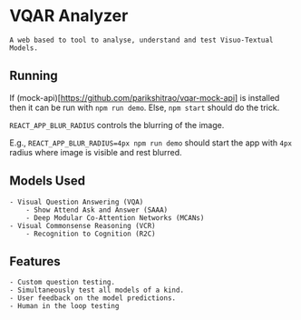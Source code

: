 # VQAR Analyzer

`A web based to tool to analyse, understand and test Visuo-Textual Models.`

## Running

If (mock-api)[https://github.com/parikshitrao/vqar-mock-api] is installed then
it can be run with `npm run demo`. Else, `npm start` should do the trick.

`REACT_APP_BLUR_RADIUS` controls the blurring of the image.

E.g., `REACT_APP_BLUR_RADIUS=4px npm run demo` should start the app with `4px` radius
where image is visible and rest blurred.

## Models Used

    - Visual Question Answering (VQA)
        - Show Attend Ask and Answer (SAAA)
        - Deep Modular Co-Attention Networks (MCANs)
    - Visual Commonsense Reasoning (VCR)
        - Recognition to Cognition (R2C)

## Features

    - Custom question testing.
    - Simultaneously test all models of a kind.
    - User feedback on the model predictions.
    - Human in the loop testing
